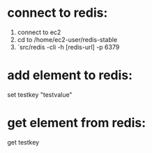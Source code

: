 # connect to redis: 
1. connect to ec2
2. cd to /home/ec2-user/redis-stable
3. `src/redis -cli -h [redis-url] -p 6379

# add element to redis: 
set testkey "testvalue"

# get element from redis: 
get testkey



